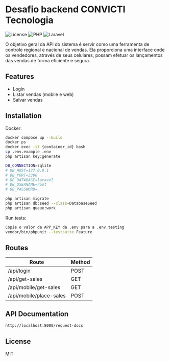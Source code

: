 # Desafio backend CONVICTI Tecnologia

![License](https://img.shields.io/badge/license-MIT-green) ![PHP](https://img.shields.io/badge/php-8.2-blue) ![Laravel](https://img.shields.io/badge/laravel-10-red)

O objetivo geral da API do sistema é servir como uma ferramenta de controle regional e nacional de vendas. Ela proporciona uma interface onde os vendedores, através de seus celulares, possam efetuar os lançamentos das vendas de forma eficiente e segura.

## Features
- Login
- Listar vendas (mobile e web)
- Salvar vendas 

## Installation

Docker:

```sh
docker compose up --build 
docker ps  
docker exec -it {container_id} bash
cp .env.example .env
php artisan key:generate

DB_CONNECTION=sqlite
# DB_HOST=127.0.0.1
# DB_PORT=3306
# DB_DATABASE=laravel
# DB_USERNAME=root
# DB_PASSWORD=

php artisan migrate
php artisan db:seed --class=DatabaseSeed
php artisan queue:work

```


Run tests:
```sh
Copie o valor da APP_KEY da .env para a .env.testing
vendor/bin/phpunit --testsuite Feature
```

## Routes

| Route | Method |
| ------ | ------ |
| /api/login | POST |
| /api/get-sales | GET |
| /api/mobile/get-sales | GET |
| /api/mobile/place-sales | POST |

## API Documentation

```sh
http://localhost:8000/request-docs

```


## License

MIT



